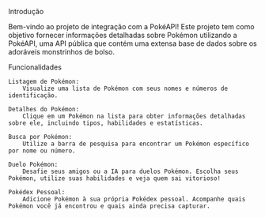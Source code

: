 Introdução

Bem-vindo ao projeto de integração com a PokéAPI! Este projeto tem como objetivo fornecer informações detalhadas sobre Pokémon utilizando a PokéAPI, uma API pública que contém uma extensa base de dados sobre os adoráveis monstrinhos de bolso.

Funcionalidades

    Listagem de Pokémon:
        Visualize uma lista de Pokémon com seus nomes e números de identificação.

    Detalhes do Pokémon:
        Clique em um Pokémon na lista para obter informações detalhadas sobre ele, incluindo tipos, habilidades e estatísticas.

    Busca por Pokémon:
        Utilize a barra de pesquisa para encontrar um Pokémon específico por nome ou número.

    Duelo Pokémon:
        Desafie seus amigos ou a IA para duelos Pokémon. Escolha seus Pokémon, utilize suas habilidades e veja quem sai vitorioso!

    Pokédex Pessoal:
        Adicione Pokémon à sua própria Pokédex pessoal. Acompanhe quais Pokémon você já encontrou e quais ainda precisa capturar.
